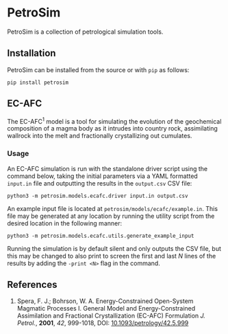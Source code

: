 # PetroSim
PetroSim is a collection of petrological simulation tools.

## Installation
PetroSim can be installed from the source or with `pip` as follows:

    pip install petrosim

## EC-AFC
The EC-AFC<sup>1</sup> model is a tool for simulating the evolution of the geochemical composition of a magma body as it intrudes into country rock, assimilating wallrock into the melt and fractionally crystallizing out cumulates.

### Usage
An EC-AFC simulation is run with the standalone driver script using the command below, taking the initial parameters via a YAML formatted `input.in` file and outputting the results in the `output.csv` CSV file:

    python3 -m petrosim.models.ecafc.driver input.in output.csv

An example input file is located at `petrosim/models/ecafc/example.in`. This file may be generated at any location by running the utility script from the desired location in the following manner:

    python3 -m petrosim.models.ecafc.utils.generate_example_input

Running the simulation is by default silent and only outputs the CSV file, but this may be changed to also print to screen the first and last *N* lines of the results by adding the `-print <N>` flag in the command.

## References
1. Spera, F. J.; Bohrson, W. A. Energy-Constrained Open-System Magmatic Processes I. General Model and Energy-Constrained Assimilation and Fractional Crystallization (EC-AFC) Formulation *J. Petrol.*, **2001**, *42*, 999-1018, DOI: [10.1093/petrology/42.5.999](https://doi.org/10.1093/petrology/42.5.999)
